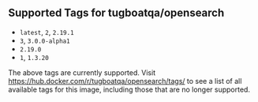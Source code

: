 ## Supported Tags for tugboatqa/opensearch

* `latest`, `2`, `2.19.1`
* `3`, `3.0.0-alpha1`
* `2.19.0`
* `1`, `1.3.20`

The above tags are currently supported. Visit https://hub.docker.com/r/tugboatqa/opensearch/tags/ to see a list of all available tags for this image, including those that are no longer supported.
